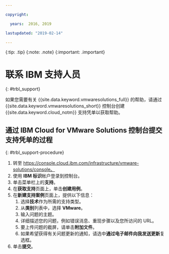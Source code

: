 ```yaml
---

copyright:

  years:  2016, 2019

lastupdated: "2019-02-14"

---
```


{:tip: .tip}
{:note: .note}
{:important: .important}

# 联系 IBM 支持人员
{: #trbl_support}

如果您需要有关 {{site.data.keyword.vmwaresolutions_full}} 的帮助，请通过 {{site.data.keyword.vmwaresolutions_short}} 控制台创建 {{site.data.keyword.cloud_notm}} 支持凭单以获取帮助。

## 通过 IBM Cloud for VMware Solutions 控制台提交支持凭单的过程
{: #trbl_support-procedure}

1. 转至 https://console.cloud.ibm.com/infrastructure/vmware-solutions/console。
2. 使用 **IBM 标识**帐户登录到控制台。
3. 单击菜单栏上的**支持**。
4. 在**获取支持**页面上，单击**创建用例**。
5. 在**新建支持案例**页面上，提供以下信息：
   1. 选择**技术**作为所需的支持类型。   
   2. 从**类别**列表中，选择 **VMware**。  
   3. 输入问题的主题。
   4. 详细描述您的问题，例如错误消息、重现步骤以及您所访问的 URL。
   5. 要上传问题的截屏，请单击**附加文件**。
   6. 如果希望获得有关问题更新的通知，请选中**通过电子邮件向我发送更新**复选框。
6. 单击**提交**。
